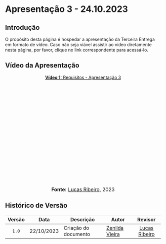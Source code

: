 # Apresentação 3 - 24.10.2023

## Introdução

O propósito desta página é hospedar a apresentação da Terceira Entrega em formato de vídeo. Caso não seja viável assistir ao vídeo diretamente nesta página, por favor, clique no link correspondente para acessá-lo.

## Vídeo da Apresentação

<div align="center">

<p style="text-align: center"><a href="" target="blanket"><b>Vídeo 1:</b> Requisitos - Apresentação 3</a></p>

<iframe width="560" height="315" src="" title="Apresentação 3" frameborder="0" allow="accelerometer; autoplay; clipboard-write; encrypted-media; gyroscope; picture-in-picture" allowfullscreen></iframe>

<font size="3"><p style="text-align: center"><b>Fonte:</b> <a href="https://github.com/lucassouzs">Lucas Ribeiro</a>, 2023</p></font>
</div >

## Histórico de Versão

|Versão|Data|Descrição|Autor|Revisor|
|:----:|----|---------|-----|:-------:|
|`1.0`|22/10/2023|Criação do documento|[Zenilda Vieira](https://github.com/zenildavieira)|[Lucas Ribeiro](https://github.com/lucassouzs)|
